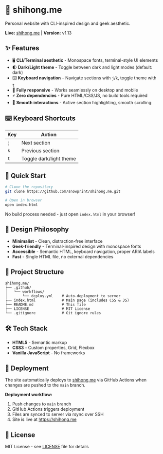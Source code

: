# 🥷 shihong.me

Personal website with CLI-inspired design and geek aesthetic.

**Live:** [shihong.me](https://shihong.me) | **Version:** v1.13

## ✨ Features

- 🖥️ **CLI/Terminal aesthetic** - Monospace fonts, terminal-style UI elements
- 🌓 **Dark/Light theme** - Toggle between dark and light modes (default: dark)
- ⌨️ **Keyboard navigation** - Navigate sections with `j`/`k`, toggle theme with `t`
- 📱 **Fully responsive** - Works seamlessly on desktop and mobile
- ⚡ **Zero dependencies** - Pure HTML/CSS/JS, no build tools required
- 🎯 **Smooth interactions** - Active section highlighting, smooth scrolling

## ⌨️ Keyboard Shortcuts

| Key | Action |
|-----|--------|
| `j` | Next section |
| `k` | Previous section |
| `t` | Toggle dark/light theme |

## 🚀 Quick Start

```bash
# Clone the repository
git clone https://github.com/snowprint/shihong.me.git

# Open in browser
open index.html
```

No build process needed - just open `index.html` in your browser!

## 🎨 Design Philosophy

- **Minimalist** - Clean, distraction-free interface
- **Geek-friendly** - Terminal-inspired design with monospace fonts
- **Accessible** - Semantic HTML, keyboard navigation, proper ARIA labels
- **Fast** - Single HTML file, no external dependencies

## 📁 Project Structure

```
shihong.me/
├── .github/
│   └── workflows/
│       └── deploy.yml    # Auto-deployment to server
├── index.html            # Main page (includes CSS & JS)
├── README.md             # This file
├── LICENSE               # MIT License
└── .gitignore            # Git ignore rules
```

## 🛠️ Tech Stack

- **HTML5** - Semantic markup
- **CSS3** - Custom properties, Grid, Flexbox
- **Vanilla JavaScript** - No frameworks

## 🚢 Deployment

The site automatically deploys to [shihong.me](https://shihong.me) via GitHub Actions when changes are pushed to the `main` branch.

**Deployment workflow:**
1. Push changes to `main` branch
2. GitHub Actions triggers deployment
3. Files are synced to server via rsync over SSH
4. Site is live at https://shihong.me

## 📄 License

MIT License - see [LICENSE](LICENSE) file for details
